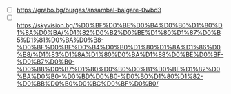 - [ ] https://grabo.bg/burgas/ansambal-balgare-0wbd3
- [ ] https://skyvision.bg/%D0%BF%D0%BE%D0%B4%D0%B0%D1%80%D1%8A%D0%BA/%D1%82%D0%B2%D0%BE%D1%80%D1%87%D0%B5%D1%81%D0%BA%D0%B8-%D0%BF%D0%BE%D0%B4%D0%B0%D1%80%D1%8A%D1%86%D0%B8/%D1%83%D1%8A%D1%80%D0%BA%D1%88%D0%BE%D0%BF-%D0%B7%D0%B0-%D0%B8%D0%B7%D1%80%D0%B0%D0%B1%D0%BE%D1%82%D0%BA%D0%B0-%D0%BD%D0%B0-%D0%B0%D1%80%D1%82-%D0%BB%D0%B0%D0%BC%D0%BF%D0%B0/